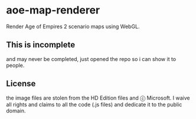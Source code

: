 # aoe-map-renderer

Render Age of Empires 2 scenario maps using WebGL.

## This is incomplete
and may never be completed, just opened the repo so i can show it to people.

## License

the image files are stolen from the HD Edition files and ⓒ Microsoft.
I waive all rights and claims to all the code (.js files) and dedicate it to the public domain.
